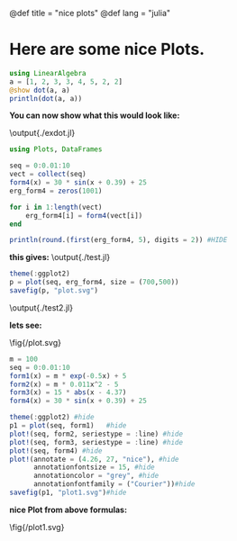 @def title = "nice plots"
@def lang = "julia"

# Here are some nice Plots.

```julia:./exdot.jl
using LinearAlgebra
a = [1, 2, 3, 3, 4, 5, 2, 2]
@show dot(a, a)
println(dot(a, a)) 
```

**You can now show what this would look like:**

\output{./exdot.jl}

```julia:./test.jl
using Plots, DataFrames

seq = 0:0.01:10
vect = collect(seq)
form4(x) = 30 * sin(x + 0.39) + 25
erg_form4 = zeros(1001)

for i in 1:length(vect)
    erg_form4[i] = form4(vect[i])
end

println(round.(first(erg_form4, 5), digits = 2)) #HIDE
```
**this gives:**
\output{./test.jl}

```julia:./test2.jl
theme(:ggplot2)
p = plot(seq, erg_form4, size = (700,500))
savefig(p, "plot.svg")
```
\output{./test2.jl}

**lets see:**

\fig{/plot.svg}

```julia:./test3.jl
m = 100
seq = 0:0.01:10
form1(x) = m * exp(-0.5x) + 5
form2(x) = m * 0.011x^2 - 5
form3(x) = 15 * abs(x - 4.37)
form4(x) = 30 * sin(x + 0.39) + 25
```

```julia:./test4.jl 
theme(:ggplot2) #hide
p1 = plot(seq, form1)   #hide
plot!(seq, form2, seriestype = :line) #hide 
plot!(seq, form3, seriestype = :line) #hide
plot!(seq, form4) #hide
plot!(annotate = (4.26, 27, "nice"), #hide
      annotationfontsize = 15, #hide
	  annotationcolor = "grey", #hide
	  annotationfontfamily = ("Courier"))#hide
savefig(p1, "plot1.svg")#hide
```
**nice Plot from above formulas:**

\fig{/plot1.svg}



